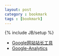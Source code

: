 ```yaml
---
layout: post
category : bookmark
tags : [bookmark]
---
```

{% include JB/setup %}

* [Google网站站长工具](https://www.google.com/webmasters/tools/home)
* [Google-Analytics](https://www.google.com/analytics)
<!--more-->

